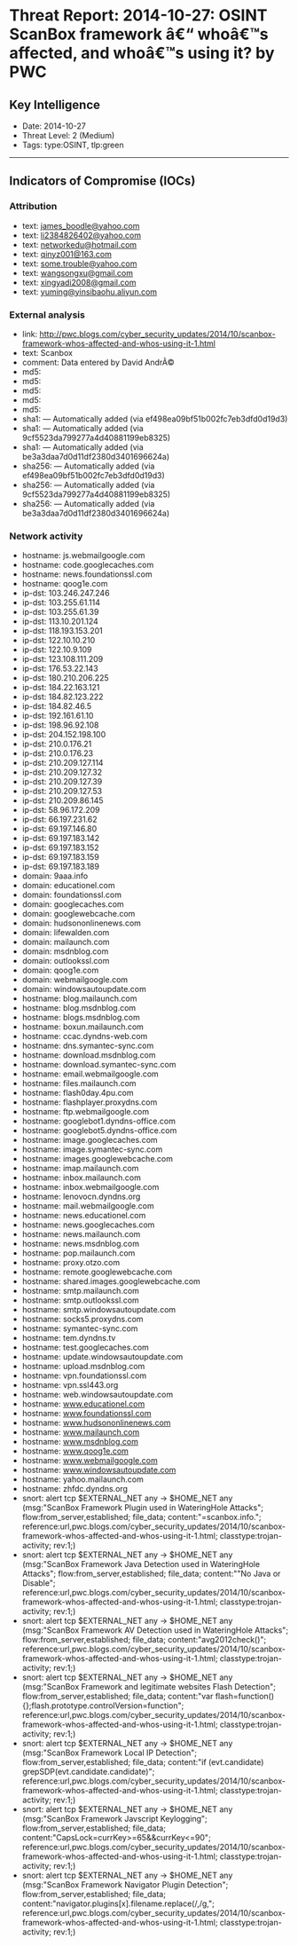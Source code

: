 # Threat Report: 2014-10-27: OSINT ScanBox framework â€“ whoâ€™s affected, and whoâ€™s using it?  by PWC


## Key Intelligence
* Date: 2014-10-27
* Threat Level: 2 (Medium)
* Tags: type:OSINT, tlp:green

---

## Indicators of Compromise (IOCs)
### Attribution
* text: james_boodle@yahoo.com
* text: li2384826402@yahoo.com
* text: networkedu@hotmail.com
* text: qinyz001@163.com
* text: some.trouble@yahoo.com
* text: wangsongxu@gmail.com
* text: xingyadi2008@gmail.com
* text: yuming@yinsibaohu.aliyun.com

### External analysis
* link: http://pwc.blogs.com/cyber_security_updates/2014/10/scanbox-framework-whos-affected-and-whos-using-it-1.html
* text: Scanbox
* comment: Data entered by David AndrÃ©
* md5: <md5>
* md5: <md5>
* md5: <md5>
* md5: <md5>
* md5: <md5>
* sha1: <sha1> — Automatically added (via ef498ea09bf51b002fc7eb3dfd0d19d3)
* sha1: <sha1> — Automatically added (via 9cf5523da799277a4d40881199eb8325)
* sha1: <sha1> — Automatically added (via be3a3daa7d0d11df2380d3401696624a)
* sha256: <sha256> — Automatically added (via ef498ea09bf51b002fc7eb3dfd0d19d3)
* sha256: <sha256> — Automatically added (via 9cf5523da799277a4d40881199eb8325)
* sha256: <sha256> — Automatically added (via be3a3daa7d0d11df2380d3401696624a)

### Network activity
* hostname: js.webmailgoogle.com
* hostname: code.googlecaches.com
* hostname: news.foundationssl.com
* hostname: qoog1e.com
* ip-dst: 103.246.247.246
* ip-dst: 103.255.61.114
* ip-dst: 103.255.61.39
* ip-dst: 113.10.201.124
* ip-dst: 118.193.153.201
* ip-dst: 122.10.10.210
* ip-dst: 122.10.9.109
* ip-dst: 123.108.111.209
* ip-dst: 176.53.22.143
* ip-dst: 180.210.206.225
* ip-dst: 184.22.163.121
* ip-dst: 184.82.123.222
* ip-dst: 184.82.46.5
* ip-dst: 192.161.61.10
* ip-dst: 198.96.92.108
* ip-dst: 204.152.198.100
* ip-dst: 210.0.176.21
* ip-dst: 210.0.176.23
* ip-dst: 210.209.127.114
* ip-dst: 210.209.127.32
* ip-dst: 210.209.127.39
* ip-dst: 210.209.127.53
* ip-dst: 210.209.86.145
* ip-dst: 58.96.172.209
* ip-dst: 66.197.231.62
* ip-dst: 69.197.146.80
* ip-dst: 69.197.183.142
* ip-dst: 69.197.183.152
* ip-dst: 69.197.183.159
* ip-dst: 69.197.183.189
* domain: 9aaa.info
* domain: educationel.com
* domain: foundationssl.com
* domain: googlecaches.com
* domain: googlewebcache.com
* domain: hudsononlinenews.com
* domain: lifewalden.com
* domain: mailaunch.com
* domain: msdnblog.com
* domain: outlookssl.com
* domain: qoog1e.com
* domain: webmailgoogle.com
* domain: windowsautoupdate.com
* hostname: blog.mailaunch.com
* hostname: blog.msdnblog.com
* hostname: blogs.msdnblog.com
* hostname: boxun.mailaunch.com
* hostname: ccac.dyndns-web.com
* hostname: dns.symantec-sync.com
* hostname: download.msdnblog.com
* hostname: download.symantec-sync.com
* hostname: email.webmailgoogle.com
* hostname: files.mailaunch.com
* hostname: flash0day.4pu.com
* hostname: flashplayer.proxydns.com
* hostname: ftp.webmailgoogle.com
* hostname: googlebot1.dyndns-office.com
* hostname: googlebot5.dyndns-office.com
* hostname: image.googlecaches.com
* hostname: image.symantec-sync.com
* hostname: images.googlewebcache.com
* hostname: imap.mailaunch.com
* hostname: inbox.mailaunch.com
* hostname: inbox.webmailgoogle.com
* hostname: lenovocn.dyndns.org
* hostname: mail.webmailgoogle.com
* hostname: news.educationel.com
* hostname: news.googlecaches.com
* hostname: news.mailaunch.com
* hostname: news.msdnblog.com
* hostname: pop.mailaunch.com
* hostname: proxy.otzo.com
* hostname: remote.googlewebcache.com
* hostname: shared.images.googlewebcache.com
* hostname: smtp.mailaunch.com
* hostname: smtp.outlookssl.com
* hostname: smtp.windowsautoupdate.com
* hostname: socks5.proxydns.com
* hostname: symantec-sync.com
* hostname: tem.dyndns.tv
* hostname: test.googlecaches.com
* hostname: update.windowsautoupdate.com
* hostname: upload.msdnblog.com
* hostname: vpn.foundationssl.com
* hostname: vpn.ssl443.org
* hostname: web.windowsautoupdate.com
* hostname: www.educationel.com
* hostname: www.foundationssl.com
* hostname: www.hudsononlinenews.com
* hostname: www.mailaunch.com
* hostname: www.msdnblog.com
* hostname: www.qoog1e.com
* hostname: www.webmailgoogle.com
* hostname: www.windowsautoupdate.com
* hostname: yahoo.mailaunch.com
* hostname: zhfdc.dyndns.org
* snort: alert tcp $EXTERNAL_NET any -> $HOME_NET any (msg:"ScanBox Framework Plugin used in WateringHole Attacks"; flow:from_server,established; file_data; content:"=scanbox.info."; reference:url,pwc.blogs.com/cyber_security_updates/2014/10/scanbox-framework-whos-affected-and-whos-using-it-1.html; classtype:trojan-activity;  rev:1;)
* snort: alert tcp $EXTERNAL_NET any -> $HOME_NET any (msg:"ScanBox Framework Java Detection used in WateringHole Attacks"; flow:from_server,established; file_data; content:"\"No Java or Disable"; reference:url,pwc.blogs.com/cyber_security_updates/2014/10/scanbox-framework-whos-affected-and-whos-using-it-1.html; classtype:trojan-activity;  rev:1;)
* snort: alert tcp $EXTERNAL_NET any -> $HOME_NET any (msg:"ScanBox Framework AV Detection used in WateringHole Attacks"; flow:from_server,established; file_data; content:"avg2012check()"; reference:url,pwc.blogs.com/cyber_security_updates/2014/10/scanbox-framework-whos-affected-and-whos-using-it-1.html; classtype:trojan-activity;  rev:1;)
* snort: alert tcp $EXTERNAL_NET any -> $HOME_NET any (msg:"ScanBox Framework  and legitimate websites Flash Detection"; flow:from_server,established; file_data; content:"var flash=function(){}\;flash.prototype.controlVersion=function"; reference:url,pwc.blogs.com/cyber_security_updates/2014/10/scanbox-framework-whos-affected-and-whos-using-it-1.html; classtype:trojan-activity;  rev:1;)
* snort: alert tcp $EXTERNAL_NET any -> $HOME_NET any (msg:"ScanBox Framework Local IP Detection"; flow:from_server,established; file_data; content:"if (evt.candidate) grepSDP(evt.candidate.candidate)"; reference:url,pwc.blogs.com/cyber_security_updates/2014/10/scanbox-framework-whos-affected-and-whos-using-it-1.html; classtype:trojan-activity;  rev:1;)
* snort: alert tcp $EXTERNAL_NET any -> $HOME_NET any (msg:"ScanBox Framework Javscript Keylogging"; flow:from_server,established; file_data; content:"CapsLock=currKey>=65&&currKey<=90"; reference:url,pwc.blogs.com/cyber_security_updates/2014/10/scanbox-framework-whos-affected-and-whos-using-it-1.html; classtype:trojan-activity;  rev:1;)
* snort: alert tcp $EXTERNAL_NET any -> $HOME_NET any (msg:"ScanBox Framework Navigator Plugin Detection"; flow:from_server,established; file_data; content:"navigator.plugins[x].filename.replace(/,/g,"; reference:url,pwc.blogs.com/cyber_security_updates/2014/10/scanbox-framework-whos-affected-and-whos-using-it-1.html; classtype:trojan-activity;  rev:1;)
